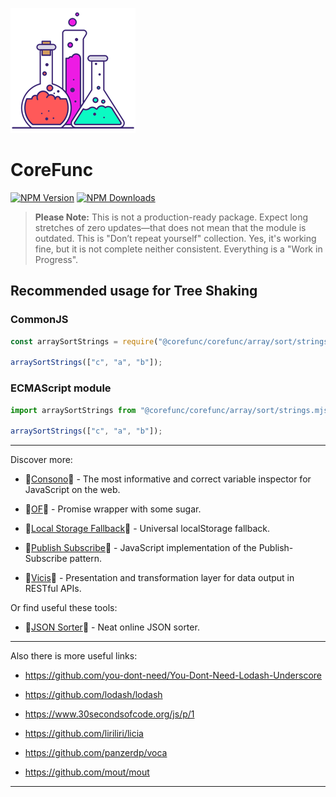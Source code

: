![CoreFunc](docs/img/logo_200.png?raw=true "CoreFunc")

# CoreFunc

[![NPM Version](https://img.shields.io/npm/v/@corefunc/corefunc.svg?style=flat)]()
[![NPM Downloads](https://img.shields.io/npm/dt/@corefunc/corefunc.svg?style=flat)]()

> **Please Note:** This is not a production-ready package. Expect long stretches of zero updates—that does not mean that the module is outdated. This is "Don’t repeat yourself" collection. Yes, it's working fine, but it is not complete neither consistent. Everything is a "Work in Progress".

## Recommended usage for Tree Shaking

### CommonJS

```javascript
const arraySortStrings = require("@corefunc/corefunc/array/sort/strings.cjs");

arraySortStrings(["c", "a", "b"]);
```

### ECMAScript module

```javascript
import arraySortStrings from "@corefunc/corefunc/array/sort/strings.mjs";

arraySortStrings(["c", "a", "b"]);
```

---

Discover more:

- 🔎[Consono](https://consono.js.org)🔎 -
  The most informative and correct variable inspector for JavaScript on the web.

- 🌠[OF](https://of.js.org)🌠 - Promise wrapper with some sugar.

- 🔩[Local Storage Fallback](https://github.com/r37r0m0d3l/fallback-local-storage)🔩 -
  Universal localStorage fallback.

- 🔄[Publish Subscribe](https://publish-subscribe.js.org)🔄 -
  JavaScript implementation of the Publish-Subscribe pattern.

- 🧰[Vicis](https://vicis.js.org)🧰 - Presentation and transformation layer for data output in RESTful APIs.

Or find useful these tools:

- 🧾[JSON Sorter](https://r37r0m0d3l.github.io/json_sort)🧾 - Neat online JSON sorter.

---

Also there is more useful links:

- https://github.com/you-dont-need/You-Dont-Need-Lodash-Underscore

- https://github.com/lodash/lodash

- https://www.30secondsofcode.org/js/p/1

- https://github.com/liriliri/licia

- https://github.com/panzerdp/voca

- https://github.com/mout/mout

---

